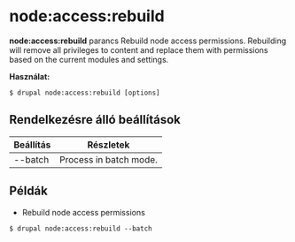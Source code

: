 # node:access:rebuild
**node:access:rebuild** parancs Rebuild node access permissions. Rebuilding will remove all privileges to content and replace them with permissions based on the current modules and settings.

**Használat:**
```
$ drupal node:access:rebuild [options] 
```

## Rendelkezésre álló beállítások
Beállítás | Részletek
-------|-------------
--batch | Process in batch mode.

## Példák
* Rebuild node access permissions
```
$ drupal node:access:rebuild --batch
```
